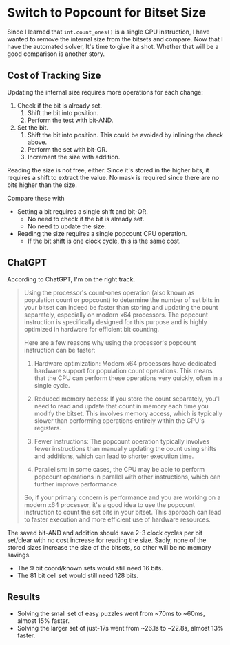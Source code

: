 # Switch to Popcount for Bitset Size

Since I learned that `int.count_ones()` is a single CPU instruction,
I have wanted to remove the internal size from the bitsets and compare.
Now that I have the automated solver, It's time to give it a shot.
Whether that will be a good comparison is another story.

## Cost of Tracking Size

Updating the internal size requires more operations for each change:

1. Check if the bit is already set.
   1. Shift the bit into position.
   2. Perform the test with bit-AND.
2. Set the bit.
   1. Shift the bit into position.
      This could be avoided by inlining the check above.
   2. Perform the set with bit-OR.
   3. Increment the size with addition.

Reading the size is not free, either. Since it's stored in the higher bits,
it requires a shift to extract the value. No mask is required since there
are no bits higher than the size.

Compare these with

- Setting a bit requires a single shift and bit-OR.
  - No need to check if the bit is already set.
  - No need to update the size.
- Reading the size requires a single popcount CPU operation.
  - If the bit shift is one clock cycle, this is the same cost.

## ChatGPT

According to ChatGPT, I'm on the right track.

> Using the processor's count-ones operation (also known as population count or popcount)
> to determine the number of set bits in your bitset can indeed be faster than storing
> and updating the count separately, especially on modern x64 processors. The popcount
> instruction is specifically designed for this purpose and is highly optimized in hardware
> for efficient bit counting.
> 
> Here are a few reasons why using the processor's popcount instruction can be faster:
> 
> 1. Hardware optimization: Modern x64 processors have dedicated hardware support
>    for population count operations. This means that the CPU can perform these operations 
>    very quickly, often in a single cycle.
> 
> 2. Reduced memory access: If you store the count separately, you'll need to read and update
>    that count in memory each time you modify the bitset. This involves memory access,
>    which is typically slower than performing operations entirely within the CPU's registers.
> 
> 3. Fewer instructions: The popcount operation typically involves fewer instructions than manually
>    updating the count using shifts and additions, which can lead to shorter execution time.
> 
> 4. Parallelism: In some cases, the CPU may be able to perform popcount operations in parallel
>    with other instructions, which can further improve performance.
> 
> So, if your primary concern is performance and you are working on a modern x64 processor,
> it's a good idea to use the popcount instruction to count the set bits in your bitset.
> This approach can lead to faster execution and more efficient use of hardware resources.

The saved bit-AND and addition should save 2-3 clock cycles per bit set/clear
with no cost increase for reading the size. Sadly, none of the stored sizes
increase the size of the bitsets, so other will be no memory savings.

- The 9 bit coord/known sets would still need 16 bits.
- The 81 bit cell set would still need 128 bits.

## Results

- Solving the small set of easy puzzles went from ~70ms to ~60ms, almost 15% faster.
- Solving the larger set of just-17s went from ~26.1s to ~22.8s, almost 13% faster.
